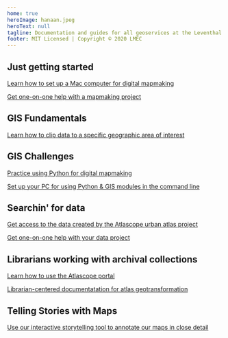 ```yaml
---
home: true
heroImage: hanaan.jpeg
heroText: null
tagline: Documentation and guides for all geoservices at the Leventhal Map & Education Center at the Boston Public Library
footer: MIT Licensed | Copyright © 2020 LMEC
---
```


<div style="text-align: center">
  <Bit/>
</div>

<div class="features">
  <div class="feature">
    <h2>Just getting started</h2>
      <p><a target = "_blank" href ='./resources/guides/mac-setup.html'>Learn how to set up a Mac computer for digital mapmaking</a></p>      
    <p><a target = "_blank" href ='./resources/request.html'>Get one-on-one help with a mapmaking project</a></p>
  </div>
  <div class="feature">
    <h2>GIS Fundamentals</h2> 
      <p><a target = "_blank" href ='./resources/tutorials/clip-by-extent.html'>Learn how to clip data to a specific geographic area of interest</a></p>    
  </div>
      <div class="feature">
    <h2>GIS Challenges</h2>   
       <p><a target = "_blank" href ='./resources/guides/python.html'>Practice using Python for digital mapmaking</a></p> 
      <p><a target = "_blank" href ='./resources/tutorials/windows-anaconda.html'>Set up your PC for using Python & GIS modules in the command line</a></p>  
  </div>
  <div class="feature">
    <h2>Searchin' for data</h2>
    <p><a target = "_blank" href ='./resources/documentation/access-urban-atlas-data.html'>Get access to the data created by the Atlascope urban atlas project</a></p>
    <p><a target = "_blank" href ='./resources/request.html'>Get one-on-one help with your data project</a></p>
  </div>
  <div class="feature">
    <h2>Librarians working with archival collections</h2>
    <p><a target = "_blank" href ='./resources/guides/atlascope-tool-guide.html'>Learn how to use the Atlascope portal</a></p>
    <p><a target = "_blank" href ='./resources/documentation/create-urban-atlas-data.html'>Librarian-centered documentatation for atlas geotransformation</a></p>
  </div>
  <div class="feature">
    <h2>Telling Stories with Maps</h2>
      <p><a target = "_blank" href ='./resources/tutorials/create-stories.html'>Use our interactive storytelling tool to annotate our maps in close detail</a></p>
  </div>
</div>
